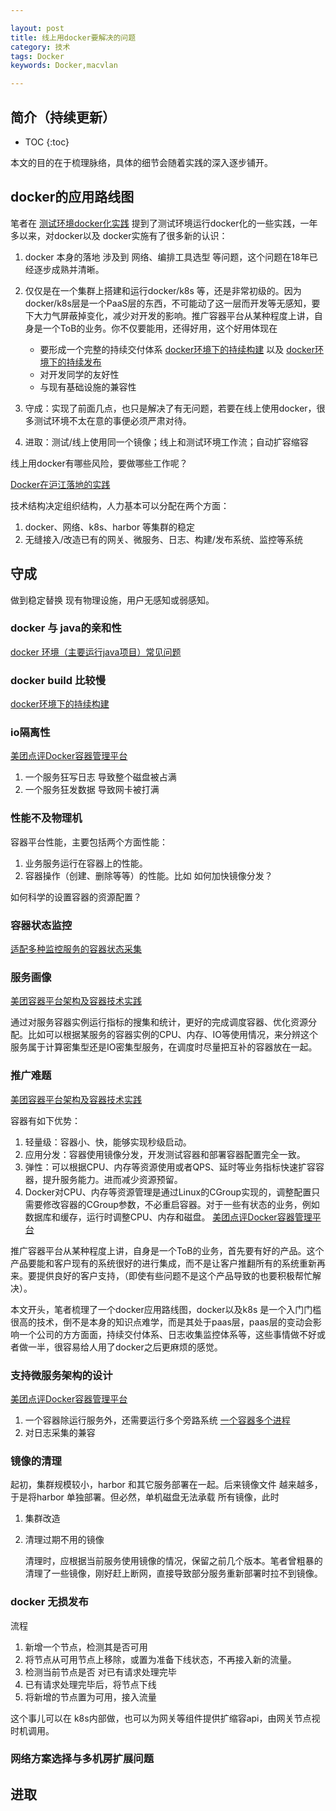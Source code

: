 ```yaml
---

layout: post
title: 线上用docker要解决的问题
category: 技术
tags: Docker
keywords: Docker,macvlan

---
```



## 简介（持续更新）

* TOC
{:toc}

本文的目的在于梳理脉络，具体的细节会随着实践的深入逐步铺开。

## docker的应用路线图

笔者在 [测试环境docker化实践](http://qiankunli.github.io/2017/03/29/docker_test_environment_practice.html) 提到了测试环境运行docker化的一些实践，一年多以来，对docker以及 docker实施有了很多新的认识：

1. docker 本身的落地 涉及到 网络、编排工具选型 等问题，这个问题在18年已经逐步成熟并清晰。
2. 仅仅是在一个集群上搭建和运行docker/k8s 等，还是非常初级的。因为docker/k8s层是一个PaaS层的东西，不可能动了这一层而开发等无感知，要下大力气屏蔽掉变化，减少对开发的影响。推广容器平台从某种程度上讲，自身是一个ToB的业务。你不仅要能用，还得好用，这个好用体现在

	* 要形成一个完整的持续交付体系 [docker环境下的持续构建](http://qiankunli.github.io/2018/11/18/ci_in_docker.html) 以及 [docker环境下的持续发布](http://qiankunli.github.io/2018/11/18/cd_in_docker.html)
	* 对开发同学的友好性 
	* 与现有基础设施的兼容性

3. 守成：实现了前面几点，也只是解决了有无问题，若要在线上使用docker，很多测试环境不太在意的事便必须严肃对待。
4. 进取：测试/线上使用同一个镜像；线上和测试环境工作流；自动扩容缩容

线上用docker有哪些风险，要做哪些工作呢？

[Docker在沪江落地的实践](https://hujiangtech.github.io/tech/%E5%90%8E%E7%AB%AF/2017/03/21/Docker.html)

技术结构决定组织结构，人力基本可以分配在两个方面：

1. docker、网络、k8s、harbor 等集群的稳定
2. 无缝接入/改造已有的网关、微服务、日志、构建/发布系统、监控等系统

## 守成

做到稳定替换 现有物理设施，用户无感知或弱感知。

### docker 与 java的亲和性

[docker 环境（主要运行java项目）常见问题](http://qiankunli.github.io/2017/08/25/docker_debug.html)

### docker build 比较慢

[docker环境下的持续构建](http://qiankunli.github.io/2018/11/18/ci_in_docker.html) 
 
### io隔离性

[美团点评Docker容器管理平台](https://mp.weixin.qq.com/s?__biz=MjM5NjQ5MTI5OA==&mid=2651746030&idx=3&sn=f0c97665bb35aca7bc054e9d230baae7&chksm=bd12b7a38a653eb5aca4ca366abee24bad89d1bfab9031e5bf859d15f38d92d6d0755beca225&scene=21#wechat_redirect)

1. 一个服务狂写日志 导致整个磁盘被占满
2. 一个服务狂发数据 导致网卡被打满

### 性能不及物理机

容器平台性能，主要包括两个方面性能：

1. 业务服务运行在容器上的性能。
2. 容器操作（创建、删除等等）的性能。比如 如何加快镜像分发？

如何科学的设置容器的资源配置？

### 容器状态监控

[适配多种监控服务的容器状态采集](https://mp.weixin.qq.com/s?__biz=MjM5NjQ5MTI5OA==&mid=2651746030&idx=3&sn=f0c97665bb35aca7bc054e9d230baae7&chksm=bd12b7a38a653eb5aca4ca366abee24bad89d1bfab9031e5bf859d15f38d92d6d0755beca225&scene=21#wechat_redirect)

### 服务画像

[美团容器平台架构及容器技术实践](https://mp.weixin.qq.com/s?__biz=MjM5NjQ5MTI5OA==&mid=2651749434&idx=1&sn=92dcd59d05984eaa036e7fa804fccf20&chksm=bd12a5778a652c61f4a181c1967dbcf120dd16a47f63a5779fbf931b476e6e712e02d7c7e3a3&mpshare=1&scene=23&srcid=11183r23mQDITxo9cBDHbWKR%23rd)

通过对服务容器实例运行指标的搜集和统计，更好的完成调度容器、优化资源分配。比如可以根据某服务的容器实例的CPU、内存、IO等使用情况，来分辨这个服务属于计算密集型还是IO密集型服务，在调度时尽量把互补的容器放在一起。

### 推广难题


[美团容器平台架构及容器技术实践](https://mp.weixin.qq.com/s?__biz=MjM5NjQ5MTI5OA==&mid=2651749434&idx=1&sn=92dcd59d05984eaa036e7fa804fccf20&chksm=bd12a5778a652c61f4a181c1967dbcf120dd16a47f63a5779fbf931b476e6e712e02d7c7e3a3&mpshare=1&scene=23&srcid=11183r23mQDITxo9cBDHbWKR%23rd)

容器有如下优势：

1. 轻量级：容器小、快，能够实现秒级启动。
2. 应用分发：容器使用镜像分发，开发测试容器和部署容器配置完全一致。
3. 弹性：可以根据CPU、内存等资源使用或者QPS、延时等业务指标快速扩容容器，提升服务能力。进而减少资源预留。
4. Docker对CPU、内存等资源管理是通过Linux的CGroup实现的，调整配置只需要修改容器的CGroup参数，不必重启容器。对于一些有状态的业务，例如数据库和缓存，运行时调整CPU、内存和磁盘。 [美团点评Docker容器管理平台](https://mp.weixin.qq.com/s?__biz=MjM5NjQ5MTI5OA==&mid=2651746030&idx=3&sn=f0c97665bb35aca7bc054e9d230baae7&chksm=bd12b7a38a653eb5aca4ca366abee24bad89d1bfab9031e5bf859d15f38d92d6d0755beca225&scene=21#wechat_redirect)


推广容器平台从某种程度上讲，自身是一个ToB的业务，首先要有好的产品。这个产品要能和客户现有的系统很好的进行集成，而不是让客户推翻所有的系统重新再来。要提供良好的客户支持，（即使有些问题不是这个产品导致的也要积极帮忙解决）。

本文开头，笔者梳理了一个docker应用路线图，docker以及k8s 是一个入门门槛很高的技术，倒不是本身的知识点难学，而是其处于paas层，paas层的变动会影响一个公司的方方面面，持续交付体系、日志收集监控体系等，这些事情做不好或者做一半，很容易给人用了docker之后更麻烦的感觉。


### 支持微服务架构的设计

[美团点评Docker容器管理平台](https://mp.weixin.qq.com/s?__biz=MjM5NjQ5MTI5OA==&mid=2651746030&idx=3&sn=f0c97665bb35aca7bc054e9d230baae7&chksm=bd12b7a38a653eb5aca4ca366abee24bad89d1bfab9031e5bf859d15f38d92d6d0755beca225&scene=21#wechat_redirect)


1. 一个容器除运行服务外，还需要运行多个旁路系统 [一个容器多个进程](http://qiankunli.github.io/2018/11/06/multi_process_per_container.html)
2. 对日志采集的兼容


### 镜像的清理

起初，集群规模较小，harbor 和其它服务部署在一起。后来镜像文件 越来越多，于是将harbor 单独部署。但必然，单机磁盘无法承载 所有镜像，此时

1. 集群改造
2. 清理过期不用的镜像

	清理时，应根据当前服务使用镜像的情况，保留之前几个版本。笔者曾粗暴的清理了一些镜像，刚好赶上断网，直接导致部分服务重新部署时拉不到镜像。
	
### docker 无损发布

流程

1. 新增一个节点，检测其是否可用
1. 将节点从可用节点上移除，或置为准备下线状态，不再接入新的流量。
2. 检测当前节点是否 对已有请求处理完毕
3. 已有请求处理完毕后，将节点下线
4. 将新增的节点置为可用，接入流量

这个事儿可以在 k8s内部做，也可以为网关等组件提供扩缩容api，由网关节点视时机调用。

### 网络方案选择与多机房扩展问题

## 进取

